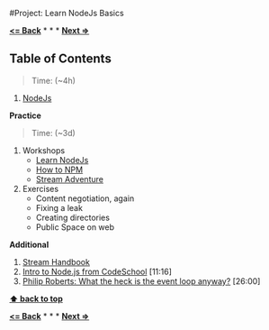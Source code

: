 #Project: Learn NodeJs Basics

**[<= Back](../../07-project-your-game/project-your-game.md)**		*	*	*	**[Next =>](../01-project-skill-sharing.md)**

## Table of Contents

> Time: (~4h)

1. [NodeJs](http://eloquentjavascript.net/20_node.html)

**Practice**

> Time: (~3d)

1. Workshops
    * [Learn NodeJs](https://github.com/workshopper/learnyounode)
    * [How to NPM](https://github.com/npm/how-to-npm)
    * [Stream Adventure](https://github.com/substack/stream-adventure)
1. Exercises  
    * Content negotiation, again
    * Fixing a leak
    * Creating directories
    * Public Space on web

**Additional**

1. [Stream Handbook](https://github.com/substack/stream-handbook)
1. [Intro to Node.js from CodeSchool](https://www.youtube.com/watch?v=GJmFG4ffJZU) [11:16]
1. [Philip Roberts: What the heck is the event loop anyway?](http://2014.jsconf.eu/speakers/philip-roberts-what-the-heck-is-the-event-loop-anyway.html) [26:00]


**[⬆ back to top](#table-of-contents)**

**[<= Back](../../07-project-your-game/project-your-game.md)**		*	*	*	**[Next =>](../01-project-skill-sharing.md)**